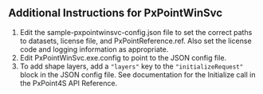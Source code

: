 ## Additional Instructions for PxPointWinSvc

1. Edit the sample-pxpointwinsvc-config.json file to set the correct paths to datasets, license file, and PxPointReference.ref. Also set the license code and logging information as appropriate.
2. Edit PxPointWinSvc.exe.config to point to the JSON config file.
3. To add shape layers, add a `"layers"` key to the `"initializeRequest"` block in the JSON config file. See documentation for the Initialize call in the PxPoint4S API Reference.